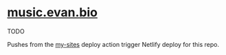 # [music.evan.bio](https://music.evan.bio) 

TODO

Pushes from the [my-sites](https://github.com/Ebonsignori/my-sites) deploy action trigger Netlify deploy for this repo.
